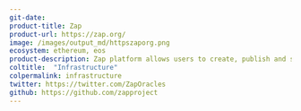 ```yaml
---
git-date: 
product-title: Zap
product-url: https://zap.org/
image: /images/output_md/httpszaporg.png
ecosystem: ethereum, eos
product-description: Zap platform allows users to create, publish and subscribe to smart contract and Decentralized Application compatible data feeds.
coltitle:  "Infrastructure"
colpermalink: infrastructure
twitter: https://twitter.com/ZapOracles
github: https://github.com/zapproject
---
```

